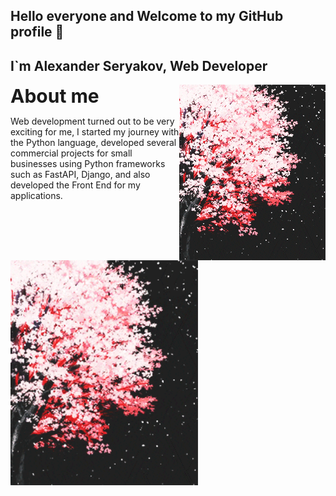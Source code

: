 <h2> Hello everyone and Welcome to my GitHub profile 👋 </h2>
<h2> I`m Alexander Seryakov, Web Developer</h2>

<!--There is a difference between knowing 
the path and walking the path.-->

<div style="display: flex; justify-content: space-between">
    <div align="left">
        <strong style="font-size: 30px">About me</strong>
        <p>Web development turned out to be very exciting for me, 
            I started my journey with the Python language, developed 
            several commercial projects for small businesses using Python 
            frameworks such as FastAPI, Django, and also developed the Front 
            End for my applications.
        </p>
    </div>
<img align="right" width="400" src="assets/common/giphy.gif">
</div>


<!--<p><em>
    There is a difference between knowing 
the path and walking the path.
</em></p>-->

<img align="left" width="300" src="assets/common/giphy.gif">

<!--
**AlexanderSeryakov/AlexanderSeryakov** is a ✨ _special_ ✨ repository because its `README.md` (this file) appears on your GitHub profile.


        
        
        


Here are some ideas to get you started:

- 🔭 I’m currently working on ...
- 🌱 I’m currently learning ...
- 👯 I’m looking to collaborate on ...
- 🤔 I’m looking for help with ...
- 💬 Ask me about ...
- 📫 How to reach me: ...
- 😄 Pronouns: ...
- ⚡ Fun fact: ...
-->
